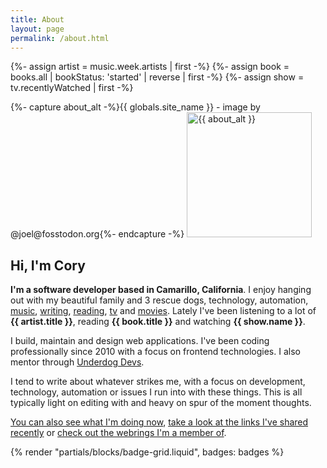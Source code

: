 ```yaml
---
title: About
layout: page
permalink: /about.html
---
```

{%- assign artist = music.week.artists | first -%}
{%- assign book = books.all | bookStatus: 'started' | reverse | first -%}
{%- assign show = tv.recentlyWatched | first -%}
<div class="avatar-wrapper flex-centered">
  <div class="interior">
    {%- capture about_alt -%}{{ globals.site_name }} - image by @joel@fosstodon.org{%- endcapture -%}
    <img
      srcset="
        https://cdn.coryd.dev/{{ globals.about }}?class=squaresm&type=webp 200w,
        https://cdn.coryd.dev/{{ globals.about }}?class=squaremd&type=webp 400w,
        https://cdn.coryd.dev/{{ globals.about }}?class=squarebase&type=webp 800w
      "
      sizes="(max-width: 450px) 200px, (max-width: 850px) 400px, 800px"
      src="https://cdn.coryd.dev/{{ globals.about }}?class=squaresm&type=webp"
      alt="{{ about_alt }}"
      loading="eager"
      decoding="async"
      width="200"
      height="200"
    />
  </div>
</div>
<h2 class="text-centered">Hi, I'm Cory</h2>

<strong class="highlight-text">I'm a software developer based in Camarillo, California</strong>. I enjoy hanging out with my beautiful family and 3 rescue dogs, technology, automation, [music](https://coryd.dev/music), [writing](https://coryd.dev/posts), [reading](https://coryd.dev/books), [tv](https://coryd.dev/watching#tv) and [movies](https://coryd.dev/watching#movies). Lately I've been listening to a lot of <strong class="highlight-text">{{ artist.title }}</strong>, reading <strong class="highlight-text">{{ book.title }}</strong> and watching <strong class="highlight-text">{{ show.name }}</strong>.

I build, maintain and design web applications. I've been coding professionally since 2010 with a focus on frontend technologies. I also mentor through [Underdog Devs](https://www.underdogdevs.org).

I tend to write about whatever strikes me, with a focus on development, technology, automation or issues I run into with these things. This is all typically light on editing with and heavy on spur of the moment thoughts.

[You can also see what I'm doing now](/now), [take a look at the links I've shared recently](/links) or [check out the webrings I'm a member of](/webrings).

{% render "partials/blocks/badge-grid.liquid", badges: badges %}

